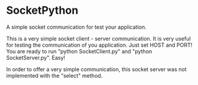 # SocketPython
A simple socket communication for test your application.

This is a very simple socket client - server communication.
It is very useful for testing the communication of you application.
Just set HOST and PORT! You are ready to run "python SocketClient.py" and "python SocketServer.py".
Easy!

In order to offer a very simple communication, this socket server was not implemented with the "select" method. 
